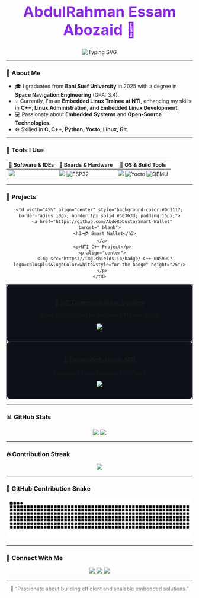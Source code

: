 <!-- 🖤 GitHub Dark Profile -->
<div align="center">
  <h1 style="color:#8A2BE2; font-size: 40px;">AbdulRahman Essam Abozaid 👋</h1>
  
  <!-- 🎯 Animated Job Title -->
  <p align="center">
    <img src="https://readme-typing-svg.herokuapp.com?font=Fira+Code&weight=500&size=24&duration=3000&pause=800&color=8A2BE2&center=true&vCenter=true&width=500&lines=Embedded+Linux+Engineer;Embedded+Systems+Developer" alt="Typing SVG" />
  </p>
</div>

---

### 🚀 About Me  
- 🎓 I graduated from **Bani Suef University** in 2025 with a degree in **Space Navigation Engineering** (GPA: 3.4).  
- 💡 Currently, I'm an **Embedded Linux Trainee at NTI**, enhancing my skills in **C++, Linux Administration, and Embedded Linux Development**.  
- 💻 Passionate about **Embedded Systems** and **Open-Source Technologies**.  
- ⚙️ Skilled in **C, C++, Python, Yocto, Linux, Git**.  

---

### 🧰 Tools I Use  
<div align="center">

| 🧠 **Software & IDEs** | 🔌 **Boards & Hardware** | 🧰 **OS & Build Tools** |
|------------------------|--------------------------|--------------------------|
| <img src="https://skillicons.dev/icons?i=vscode,git,github,cmake,vim" height="45"/> | <img src="https://skillicons.dev/icons?i=raspberrypi,arduino" height="45"/> <img src="https://img.icons8.com/color/48/esp32.png" height="45" alt="ESP32"/> | <img src="https://skillicons.dev/icons?i=linux,bash" height="45"/> <img src="https://img.icons8.com/color/48/yocto-project.png" height="45" alt="Yocto"/> <img src="https://img.icons8.com/fluency/48/virtual-machine.png" height="45" alt="QEMU"/> |

</div>

---

### 💼 Projects  
<div align="center">

<table>
  <tr>
    <td width="45%" align="center" style="background-color:#0d1117; border-radius:10px; border:1px solid #30363d; padding:15px;">
      <a href="https://github.com/AbdoRobusta/IOT_Communication_System" target="_blank">
        <h3>📡 IoT_Communication_System</h3>
      </a>
      <p>Using Yocto project for Raspberry Pi4 and QEMU</p>
      <p align="center">
        <img src="https://img.shields.io/badge/-C++-00599C?logo=cplusplus&logoColor=white&style=for-the-badge" height="25"/>
      </p>
    </td>

    <td width="45%" align="center" style="background-color:#0d1117; border-radius:10px; border:1px solid #30363d; padding:15px;">
      <a href="https://github.com/AbdoRobusta/Smart-Wallet" target="_blank">
        <h3>💳 Smart Wallet</h3>
      </a>
      <p>NTI C++ Project</p>
      <p align="center">
        <img src="https://img.shields.io/badge/-C++-00599C?logo=cplusplus&logoColor=white&style=for-the-badge" height="25"/>
      </p>
    </td>
  </tr>

  <tr>
    <td colspan="2" width="90%" align="center" style="background-color:#0d1117; border-radius:10px; border:1px solid #30363d; padding:15px;">
      <a href="https://github.com/AbdoRobusta/Embedded-Linux-NTI" target="_blank">
        <h3>🐧 Embedded-Linux-NTI</h3>
      </a>
      <p>Embedded Linux Repository for Tasks</p>
      <p align="center">
        <img src="https://img.shields.io/badge/-Yocto-2496ED?logo=yocto-project&logoColor=white&style=for-the-badge" height="25"/>
      </p>
    </td>
  </tr>
</table>

</div>

---

### 📊 GitHub Stats  
<div align="center">
  <img src="https://github-readme-stats.vercel.app/api?username=AbdoRobusta&show_icons=true&theme=github_dark&include_all_commits=true&count_private=true" height="160" />
  <img src="https://github-readme-stats.vercel.app/api/top-langs/?username=AbdoRobusta&layout=compact&theme=github_dark" height="160" />
</div>

---

### 🔥 Contribution Streak  
<div align="center">
  <img src="https://streak-stats.demolab.com?user=AbdoRobusta&theme=github-dark-blue&hide_border=false" height="180" />
</div>

---

### 🐍 GitHub Contribution Snake  
<div align="center">
  <picture>
    <source media="(prefers-color-scheme: dark)" srcset="https://raw.githubusercontent.com/AbdoRobusta/AbdoRobusta/output/github-contribution-grid-snake-dark.svg" />
    <img alt="GitHub contribution snake animation" src="https://raw.githubusercontent.com/AbdoRobusta/AbdoRobusta/output/github-contribution-grid-snake-dark.svg" />
  </picture>
</div>

---

### 🤝 Connect With Me  
<div align="center">
  <a href="mailto:abdoessamabozaid@gmail.com">
    <img src="https://img.shields.io/badge/-Email-D14836?style=for-the-badge&logo=gmail&logoColor=white"/>
  </a>
  <a href="https://www.linkedin.com/in/abdo-essam-abozaid-441ab4244" target="_blank">
    <img src="https://img.shields.io/badge/-LinkedIn-0077B5?style=for-the-badge&logo=linkedin&logoColor=white"/>
  </a>
  <a href="https://github.com/AbdoRobusta" target="_blank">
    <img src="https://img.shields.io/badge/-GitHub-171515?style=for-the-badge&logo=github&logoColor=white"/>
  </a>
</div>

---

<div align="center">
  <p style="color:#777;">💬 “Passionate about building efficient and scalable embedded solutions.”</p>
</div>
